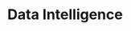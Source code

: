 ---
category: 'services'
title: 'Data Intelligence'
icon: 'draw-polygon'
description: 'Optimize when and how data in your organization is created, used, shared, archived and destroyed through Data Science'
lang: 'en'
---